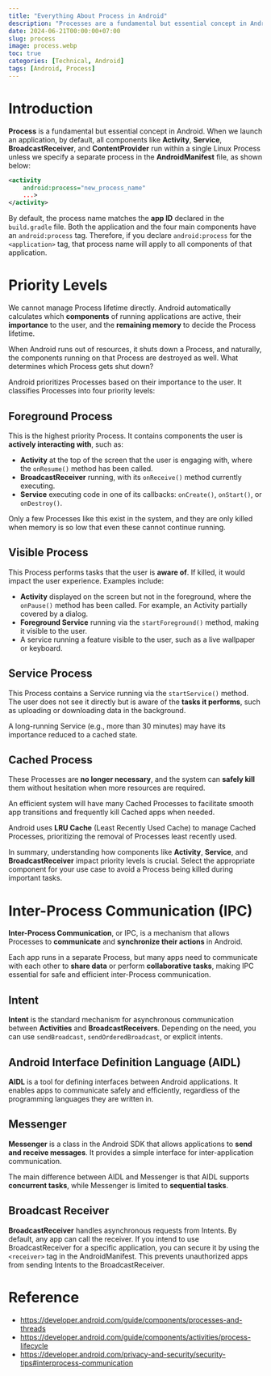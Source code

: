 ```yaml
---
title: "Everything About Process in Android"
description: "Processes are a fundamental but essential concept in Android. When we launch an application, by default, all components like Activity, Service, BroadcastReceiver, and ContentProvider run within a single Linux Process."
date: 2024-06-21T00:00:00+07:00
slug: process
image: process.webp
toc: true
categories: [Technical, Android]
tags: [Android, Process]
---
```


# Introduction

**Process** is a fundamental but essential concept in Android. When we launch an application, by default, all components like **Activity**, **Service**, **BroadcastReceiver**, and **ContentProvider** run within a single Linux Process unless we specify a separate process in the **AndroidManifest** file, as shown below:

```xml
<activity
    android:process="new_process_name"
    ...>
</activity>
```

By default, the process name matches the **app ID** declared in the `build.gradle` file. Both the application and the four main components have an `android:process` tag. Therefore, if you declare `android:process` for the `<application>` tag, that process name will apply to all components of that application.

# Priority Levels

We cannot manage Process lifetime directly. Android automatically calculates which **components** of running applications are active, their **importance** to the user, and the **remaining memory** to decide the Process lifetime.

When Android runs out of resources, it shuts down a Process, and naturally, the components running on that Process are destroyed as well. What determines which Process gets shut down?

Android prioritizes Processes based on their importance to the user. It classifies Processes into four priority levels:

## Foreground Process

This is the highest priority Process. It contains components the user is **actively interacting with**, such as:

* **Activity** at the top of the screen that the user is engaging with, where the `onResume()` method has been called.
* **BroadcastReceiver** running, with its `onReceive()` method currently executing.
* **Service** executing code in one of its callbacks: `onCreate()`, `onStart()`, or `onDestroy()`.

Only a few Processes like this exist in the system, and they are only killed when memory is so low that even these cannot continue running.

## Visible Process

This Process performs tasks that the user is **aware of**. If killed, it would impact the user experience. Examples include:

* **Activity** displayed on the screen but not in the foreground, where the `onPause()` method has been called. For example, an Activity partially covered by a dialog.
* **Foreground Service** running via the `startForeground()` method, making it visible to the user.
* A service running a feature visible to the user, such as a live wallpaper or keyboard.

## Service Process

This Process contains a Service running via the `startService()` method. The user does not see it directly but is aware of the **tasks it performs**, such as uploading or downloading data in the background.

A long-running Service (e.g., more than 30 minutes) may have its importance reduced to a cached state.

## Cached Process

These Processes are **no longer necessary**, and the system can **safely kill** them without hesitation when more resources are required.

An efficient system will have many Cached Processes to facilitate smooth app transitions and frequently kill Cached apps when needed.

Android uses **LRU Cache** (Least Recently Used Cache) to manage Cached Processes, prioritizing the removal of Processes least recently used.

In summary, understanding how components like **Activity**, **Service**, and **BroadcastReceiver** impact priority levels is crucial. Select the appropriate component for your use case to avoid a Process being killed during important tasks.

# Inter-Process Communication (IPC)

**Inter-Process Communication**, or IPC, is a mechanism that allows Processes to **communicate** and **synchronize their actions** in Android.

Each app runs in a separate Process, but many apps need to communicate with each other to **share data** or perform **collaborative tasks**, making IPC essential for safe and efficient inter-Process communication.

## Intent

**Intent** is the standard mechanism for asynchronous communication between **Activities** and **BroadcastReceivers**. Depending on the need, you can use `sendBroadcast`, `sendOrderedBroadcast`, or explicit intents.

## Android Interface Definition Language (AIDL)

**AIDL** is a tool for defining interfaces between Android applications. It enables apps to communicate safely and efficiently, regardless of the programming languages they are written in.

## Messenger

**Messenger** is a class in the Android SDK that allows applications to **send and receive messages**. It provides a simple interface for inter-application communication.

The main difference between AIDL and Messenger is that AIDL supports **concurrent tasks**, while Messenger is limited to **sequential tasks**.

## Broadcast Receiver

**BroadcastReceiver** handles asynchronous requests from Intents. By default, any app can call the receiver. If you intend to use BroadcastReceiver for a specific application, you can secure it by using the `<receiver>` tag in the AndroidManifest. This prevents unauthorized apps from sending Intents to the BroadcastReceiver.

# Reference

* https://developer.android.com/guide/components/processes-and-threads
* https://developer.android.com/guide/components/activities/process-lifecycle
* https://developer.android.com/privacy-and-security/security-tips#interprocess-communication
